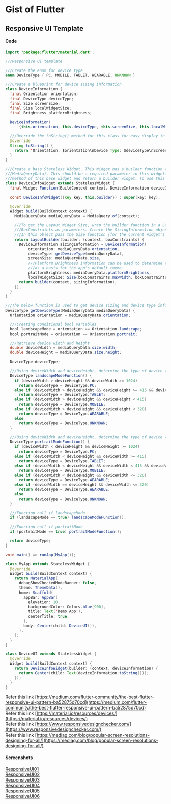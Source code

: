 # Gist of Flutter

## Responsive UI Template

#### Code
```Java
import 'package:flutter/material.dart';

///Responsive UI template

///Create the enum for device type
enum DeviceType { PC, MOBILE, TABLET, WEARABLE, UNKNOWN }

///Create a blueprint for device sizing information
class DeviceInformation {
  final Orientation orientation;
  final DeviceType deviceType;
  final Size screenSize;
  final Size localWidgetSize;
  final Brightness platformBrightness;

  DeviceInformation(
      {this.orientation, this.deviceType, this.screenSize, this.localWidgetSize, this.platformBrightness});

  ///Override the toString() method for this class for easy display in the UI (this is not compulsory).
  @override
  String toString() {
    return 'Orientation: $orientation\nDevice Type: $deviceType\nScreen Size: $screenSize\nLocal Widget Size: $localWidgetSize\nPlatform Brightness: $platformBrightness';
  }
}

///Create a base Stateless Widget. This Widget has a builder function (needed for getting the Scaffold's context - for
///MediaQueryData). This should be a required parameter in this widget. Create a SizingInformation object in the build
///method of this base widget and return a builder widget. To use this widget, wrap the child widget in it.
class DeviceInfoWidget extends StatelessWidget {
  final Widget Function(BuildContext context, DeviceInformation deviceInformation) builder;

  const DeviceInfoWidget({Key key, this.builder}) : super(key: key);

  @override
  Widget build(BuildContext context) {
    MediaQueryData mediaQueryData = MediaQuery.of(context);

    ///To get the Layout Widget Size, wrap the builder function in a LayoutBuilder Widget with a BuildContext and
    ///BoxConstraints as parameters. Create the SizingInformation object in the LayoutBuilder Widget's builder function.
    ///In this object pass the Size function (for the current Widget's size).
    return LayoutBuilder(builder: (context, boxConstraints) {
      DeviceInformation sizingInformation = DeviceInformation(
          orientation: mediaQueryData.orientation,
          deviceType: getDeviceType(mediaQueryData),
          screenSize: mediaQueryData.size,
          ///Platform Brightness information can be used to determine the Brightness Mode of the app, which can be used
          ///as a basis for the app's default theme. 
          platformBrightness: mediaQueryData.platformBrightness,
          localWidgetSize: Size(boxConstraints.maxWidth, boxConstraints.maxHeight));
      return builder(context, sizingInformation);
    });
  }
}

///The below function is used to get device sizing and device type information
DeviceType getDeviceType(MediaQueryData mediaQueryData) {
  Orientation orientation = mediaQueryData.orientation;

  ///Creating conditional bool variables
  bool landscapeMode = orientation == Orientation.landscape;
  bool portraitMode = orientation == Orientation.portrait;

  ///Retrieve device width and height
  double deviceWidth = mediaQueryData.size.width;
  double deviceHeight = mediaQueryData.size.height;

  DeviceType deviceType;

  ///Using deviceWidth and deviceHeight, determine the type of device (based on pixel thresholds) - LandscapeMode function
  DeviceType landscapeModeFunction() {
    if (deviceWidth > deviceHeight && deviceWidth >= 1024)
      return deviceType = DeviceType.PC;
    else if (deviceWidth > deviceHeight && deviceHeight >= 415 && deviceHeight < 768)
      return deviceType = DeviceType.TABLET;
    else if (deviceWidth > deviceHeight && deviceHeight < 415)
      return deviceType = DeviceType.MOBILE;
    else if (deviceWidth > deviceHeight && deviceHeight < 320)
      return deviceType = DeviceType.WEARABLE;
    else
      return deviceType = DeviceType.UNKNOWN;
  }

  ///Using deviceWidth and deviceHeight, determine the type of device (based on pixel thresholds) - portraitMode function
  DeviceType portraitModeFunction() {
    if (deviceWidth < deviceHeight && deviceHeight >= 1024)
      return deviceType = DeviceType.PC;
    else if (deviceWidth < deviceHeight && deviceWidth >= 415)
      return deviceType = DeviceType.TABLET;
    else if (deviceWidth < deviceHeight && deviceWidth < 415 && deviceWidth > 320)
      return deviceType = DeviceType.MOBILE;
    else if (deviceWidth < deviceHeight && deviceWidth <= 320)
      return deviceType = DeviceType.WEARABLE;
    else if (deviceWidth == deviceHeight && deviceWidth <= 320)
      return deviceType = DeviceType.WEARABLE;
    else
      return deviceType = DeviceType.UNKNOWN;
  }

  ///Function call if landscapeMode
  if (landscapeMode == true) landscapeModeFunction();

  ///Function call if portraitMode
  if (portraitMode == true) portraitModeFunction();

  return deviceType;
}

void main() => runApp(MyApp());

class MyApp extends StatelessWidget {
  @override
  Widget build(BuildContext context) {
    return MaterialApp(
      debugShowCheckedModeBanner: false,
      theme: ThemeData(),
      home: Scaffold(
        appBar: AppBar(
          elevation: 10,
          backgroundColor: Colors.blue[900],
          title: Text('Demo App'),
          centerTitle: true,
        ),
        body: Center(child: DeviceUI()),
      ),
    );
  }
}

class DeviceUI extends StatelessWidget {
  @override
  Widget build(BuildContext context) {
    return DeviceInfoWidget(builder: (context, deviceInformation) {
      return Center(child: Text(deviceInformation.toString()));
    });
  }
}
```

Refer this link [https://medium.com/flutter-community/the-best-flutter-responsive-ui-pattern-ba52875d70cd](https://medium.com/flutter-community/the-best-flutter-responsive-ui-pattern-ba52875d70cd)  
Refer this link [https://material.io/resources/devices/](https://material.io/resources/devices/)  
Refer this link [https://www.responsivedesignchecker.com/](https://www.responsivedesignchecker.com/)  
Refer this link [https://mediag.com/blog/popular-screen-resolutions-designing-for-all/](https://mediag.com/blog/popular-screen-resolutions-designing-for-all/)  

#### Screenshots
[ResponsiveUI01](Screenshots/ResponsiveUI01.png)  
[ResponsiveUI02](Screenshots/ResponsiveUI02.png)  
[ResponsiveUI03](Screenshots/ResponsiveUI03.png)  
[ResponsiveUI04](Screenshots/ResponsiveUI04.png)  
[ResponsiveUI05](Screenshots/ResponsiveUI05.png)  
[ResponsiveUI06](Screenshots/ResponsiveUI06.png)  